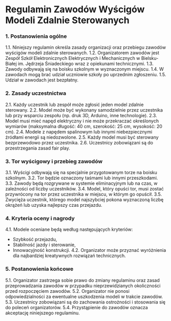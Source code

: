 # Regulamin Zawodów Wyścigów Modeli Zdalnie Sterowanych

### 1. Postanowienia ogólne
1.1. Niniejszy regulamin określa zasady organizacji oraz przebiegu zawodów wyścigów modeli zdalnie sterowanych.
1.2. Organizatorem zawodów jest Zespół Szkół Elektronicznych Elektrycznych i Mechanicznych w Bielsku-Białej im. Jędrzeja Śniadeckiego wraz z opiekunami technicznymi.
1.3. Zawody odbywają się na boisku szkolnym w wyznaczonym miejscu.
1.4. W zawodach mogą brać udział uczniowie szkoły po uprzednim zgłoszeniu.
1.5. Udział w zawodach jest bezpłatny.

### 2. Zasady uczestnictwa
2.1. Każdy uczestnik lub zespół może zgłosić jeden model zdalnie sterowany.
2.2. Model może być wykonany samodzielnie przez uczestnika lub przy wsparciu zespołu (np. druk 3D, Arduino, inne technologie).
2.3. Model musi mieć napęd elektryczny i nie może przekraczać określonych wymiarów (maksymalna długość: 40 cm, szerokość: 25 cm, wysokość: 20 cm).
2.4. Modele z napędem spalinowym lub innymi niebezpiecznymi źródłami energii są niedozwolone.
2.5. Każdy model musi być sterowany bezprzewodowo przez uczestnika.
2.6. Uczestnicy zobowiązani są do przestrzegania zasad fair play.

### 3. Tor wyścigowy i przebieg zawodów
3.1. Wyścigi odbywają się na specjalnie przygotowanym torze na boisku szkolnym.
3.2. Tor będzie oznaczony taśmami lub innymi przeszkodami.
3.3. Zawody będą rozgrywane w systemie eliminacyjnym lub na czas, w zależności od liczby uczestników.
3.4. Model, który opuści tor, musi zostać przywrócony na tor przez uczestnika w miejscu, w którym go opuścił.
3.5. Zwycięża uczestnik, którego model najszybciej pokona wyznaczoną liczbę okrążeń lub uzyska najlepszy czas przejazdu.

### 4. Kryteria oceny i nagrody
4.1. Modele oceniane będą według następujących kryteriów:
   - Szybkość przejazdu,
   - Stabilność jazdy i sterowanie,
   - Innowacyjność konstrukcji.
4.2. Organizator może przyznać wyróżnienia dla najbardziej kreatywnych rozwiązań technicznych.

### 5. Postanowienia końcowe
5.1. Organizator zastrzega sobie prawo do zmiany regulaminu oraz zasad przeprowadzania zawodów w przypadku nieprzewidzianych okoliczności przed rozpoczęciem zawodów.
5.2. Organizator nie ponosi odpowiedzialności za ewentualne uszkodzenia modeli w trakcie zawodów.
5.3. Uczestnicy zobowiązani są do zachowania ostrożności i stosowania się do poleceń organizatorów.
5.4. Przystąpienie do zawodów oznacza akceptację niniejszego regulaminu.


